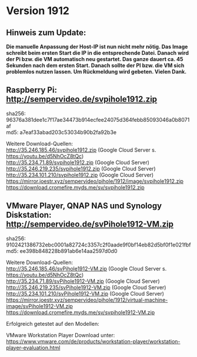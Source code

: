 # Version 1912
## Hinweis zum Update:
<b>Die manuelle Anpassung der Host-IP ist nun nicht mehr nötig. Das Image schreibt beim ersten Start die IP in die entsprechende Datei. Danach wird der Pi bzw. die VM automatisch neu gestartet. Das ganze dauert ca. 45 Sekunden nach dem ersten Start. Danach sollte der PI bzw. die VM sich problemlos nutzen lassen. Um Rückmeldung wird gebeten. Vielen Dank.</b>

## Raspberry Pi: http://sempervideo.de/svpihole1912.zip

sha256: 96376a381dee1c7f17ae34473b914ecfee24075d364febb85093046a0b8071af<br>
md5: a7eaf33abad203c53034b90b2fa92b3e

Weitere Download-Quellen:<br>
http://35.246.185.46/svpihole1912.zip (Google Cloud Server s. https://youtu.be/d5NhOcZ8tQc)<br>
http://35.234.71.89/svpihole1912.zip (Google Cloud Server)<br>
http://35.246.219.235/svpihole1912.zip (Google Cloud Server)<br>
http://35.234.101.210/svpihole1912.zip (Google Cloud Server)
https://mirror.joestr.xyz/sempervideo/pihole/1912/image/svpihole1912.zip
https://download.cromefire.myds.me/sv/svpihole1912.zip

## VMware Player, QNAP NAS und Synology Diskstation: http://sempervideo.de/svPihole1912-VM.zip

sha256: 9102421386732ebc0001a82724c3357c2f0aade9f0bf14eb82d5bf0f1e021fbf<br>
md5:  ee398b848228b891ab6e14aa2597d0d0<br>

Weitere Download-Quellen:<br>
http://35.246.185.46/svPihole1912-VM.zip (Google Cloud Server s. https://youtu.be/d5NhOcZ8tQc)<br>
http://35.234.71.89/svPihole1912-VM.zip (Google Cloud Server)<br>
http://35.246.219.235/svPihole1912-VM.zip (Google Cloud Server)<br>
http://35.234.101.210/svPihole1912-VM.zip (Google Cloud Server)  
https://mirror.joestr.xyz/sempervideo/pihole/1912/virtual-machine-image/svPihole1912-VM.zip
https://download.cromefire.myds.me/sv/svpihole1912-VM.zip

Erfolgreich getestet auf den Modellen: 

VMware Workstation Player Download unter: https://www.vmware.com/de/products/workstation-player/workstation-player-evaluation.html

